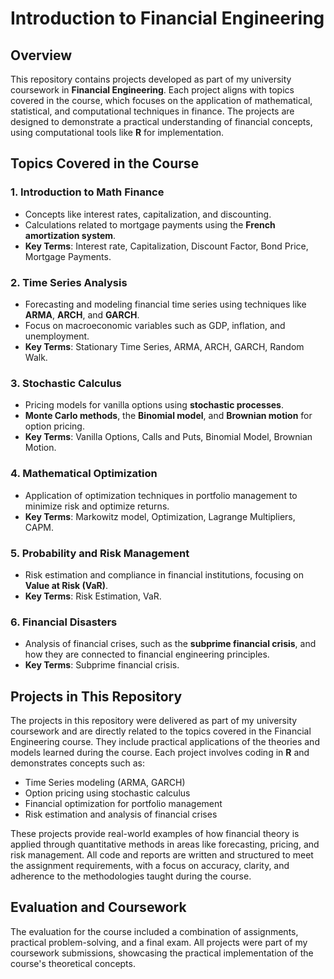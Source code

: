 # Introduction to Financial Engineering

## Overview

This repository contains projects developed as part of my university coursework in **Financial Engineering**. Each project aligns with topics covered in the course, which focuses on the application of mathematical, statistical, and computational techniques in finance. The projects are designed to demonstrate a practical understanding of financial concepts, using computational tools like **R** for implementation.

## Topics Covered in the Course

### 1. **Introduction to Math Finance**
   - Concepts like interest rates, capitalization, and discounting.
   - Calculations related to mortgage payments using the **French amortization system**.
   - **Key Terms**: Interest rate, Capitalization, Discount Factor, Bond Price, Mortgage Payments.

### 2. **Time Series Analysis**
   - Forecasting and modeling financial time series using techniques like **ARMA**, **ARCH**, and **GARCH**.
   - Focus on macroeconomic variables such as GDP, inflation, and unemployment.
   - **Key Terms**: Stationary Time Series, ARMA, ARCH, GARCH, Random Walk.

### 3. **Stochastic Calculus**
   - Pricing models for vanilla options using **stochastic processes**.
   - **Monte Carlo methods**, the **Binomial model**, and **Brownian motion** for option pricing.
   - **Key Terms**: Vanilla Options, Calls and Puts, Binomial Model, Brownian Motion.

### 4. **Mathematical Optimization**
   - Application of optimization techniques in portfolio management to minimize risk and optimize returns.
   - **Key Terms**: Markowitz model, Optimization, Lagrange Multipliers, CAPM.

### 5. **Probability and Risk Management**
   - Risk estimation and compliance in financial institutions, focusing on **Value at Risk (VaR)**.
   - **Key Terms**: Risk Estimation, VaR.

### 6. **Financial Disasters**
   - Analysis of financial crises, such as the **subprime financial crisis**, and how they are connected to financial engineering principles.
   - **Key Terms**: Subprime financial crisis.

## Projects in This Repository

The projects in this repository were delivered as part of my university coursework and are directly related to the topics covered in the Financial Engineering course. They include practical applications of the theories and models learned during the course. Each project involves coding in **R** and demonstrates concepts such as:

- Time Series modeling (ARMA, GARCH)
- Option pricing using stochastic calculus
- Financial optimization for portfolio management
- Risk estimation and analysis of financial crises

These projects provide real-world examples of how financial theory is applied through quantitative methods in areas like forecasting, pricing, and risk management. All code and reports are written and structured to meet the assignment requirements, with a focus on accuracy, clarity, and adherence to the methodologies taught during the course.

## Evaluation and Coursework

The evaluation for the course included a combination of assignments, practical problem-solving, and a final exam. All projects were part of my coursework submissions, showcasing the practical implementation of the course's theoretical concepts.

